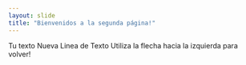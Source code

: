 ```yaml
---
layout: slide
title: "Bienvenidos a la segunda página!"
---
```

Tu texto Nueva Linea de Texto
Utiliza la flecha hacia la izquierda para volver!
